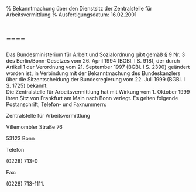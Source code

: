 % Bekanntmachung über den Dienstsitz der Zentralstelle für Arbeitsvermittlung
% Ausfertigungsdatum: 16.02.2001
 
# ----

Das Bundesministerium für Arbeit und Sozialordnung gibt gemäß § 9 Nr. 3 des Berlin/Bonn-Gesetzes vom 26. April 1994 (BGBl. I S. 918), der durch Artikel 1 der Verordnung vom 21. September 1997 (BGBl. I S. 2390) geändert worden ist, in Verbindung mit der Bekanntmachung des Bundeskanzlers über die Sitzentscheidung der Bundesregierung vom 22. Juli 1999 (BGBl. I S. 1725) bekannt:  
Die Zentralstelle für Arbeitsvermittlung hat mit Wirkung vom 1. Oktober 1999 ihren Sitz von Frankfurt am Main nach Bonn verlegt. Es gelten folgende Postanschrift, Telefon- und Faxnummern:  

Zentralstelle für Arbeitsvermittlung

Villemombler Straße 76

53123 Bonn

Telefon

(0228) 713-0

Fax:

(0228) 713-1111.

